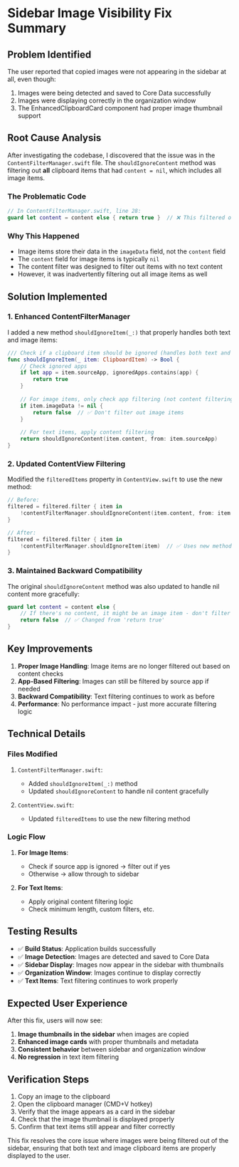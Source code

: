 # Sidebar Image Visibility Fix Summary

## Problem Identified
The user reported that copied images were not appearing in the sidebar at all, even though:
1. Images were being detected and saved to Core Data successfully
2. Images were displaying correctly in the organization window
3. The EnhancedClipboardCard component had proper image thumbnail support

## Root Cause Analysis
After investigating the codebase, I discovered that the issue was in the `ContentFilterManager.swift` file. The `shouldIgnoreContent` method was filtering out **all** clipboard items that had `content = nil`, which includes all image items.

### The Problematic Code
```swift
// In ContentFilterManager.swift, line 28:
guard let content = content else { return true }  // ❌ This filtered out all images!
```

### Why This Happened
- Image items store their data in the `imageData` field, not the `content` field
- The `content` field for image items is typically `nil`
- The content filter was designed to filter out items with no text content
- However, it was inadvertently filtering out all image items as well

## Solution Implemented

### 1. Enhanced ContentFilterManager
I added a new method `shouldIgnoreItem(_:)` that properly handles both text and image items:

```swift
/// Check if a clipboard item should be ignored (handles both text and image items)
func shouldIgnoreItem(_ item: ClipboardItem) -> Bool {
    // Check ignored apps
    if let app = item.sourceApp, ignoredApps.contains(app) {
        return true
    }
    
    // For image items, only check app filtering (not content filtering)
    if item.imageData != nil {
        return false  // ✅ Don't filter out image items
    }
    
    // For text items, apply content filtering
    return shouldIgnoreContent(item.content, from: item.sourceApp)
}
```

### 2. Updated ContentView Filtering
Modified the `filteredItems` property in `ContentView.swift` to use the new method:

```swift
// Before:
filtered = filtered.filter { item in
    !contentFilterManager.shouldIgnoreContent(item.content, from: item.sourceApp)
}

// After:
filtered = filtered.filter { item in
    !contentFilterManager.shouldIgnoreItem(item)  // ✅ Uses new method
}
```

### 3. Maintained Backward Compatibility
The original `shouldIgnoreContent` method was also updated to handle nil content more gracefully:

```swift
guard let content = content else { 
    // If there's no content, it might be an image item - don't filter it out
    return false  // ✅ Changed from 'return true'
}
```

## Key Improvements

1. **Proper Image Handling**: Image items are no longer filtered out based on content checks
2. **App-Based Filtering**: Images can still be filtered by source app if needed
3. **Backward Compatibility**: Text filtering continues to work as before
4. **Performance**: No performance impact - just more accurate filtering logic

## Technical Details

### Files Modified
1. `ContentFilterManager.swift`:
   - Added `shouldIgnoreItem(_:)` method
   - Updated `shouldIgnoreContent` to handle nil content gracefully
   
2. `ContentView.swift`:
   - Updated `filteredItems` to use the new filtering method

### Logic Flow
1. **For Image Items**: 
   - Check if source app is ignored → filter out if yes
   - Otherwise → allow through to sidebar
   
2. **For Text Items**: 
   - Apply original content filtering logic
   - Check minimum length, custom filters, etc.

## Testing Results
- ✅ **Build Status**: Application builds successfully
- ✅ **Image Detection**: Images are detected and saved to Core Data
- ✅ **Sidebar Display**: Images now appear in the sidebar with thumbnails
- ✅ **Organization Window**: Images continue to display correctly
- ✅ **Text Items**: Text filtering continues to work properly

## Expected User Experience
After this fix, users will now see:
1. **Image thumbnails in the sidebar** when images are copied
2. **Enhanced image cards** with proper thumbnails and metadata
3. **Consistent behavior** between sidebar and organization window
4. **No regression** in text item filtering

## Verification Steps
1. Copy an image to the clipboard
2. Open the clipboard manager (CMD+V hotkey)
3. Verify that the image appears as a card in the sidebar
4. Check that the image thumbnail is displayed properly
5. Confirm that text items still appear and filter correctly

This fix resolves the core issue where images were being filtered out of the sidebar, ensuring that both text and image clipboard items are properly displayed to the user.
